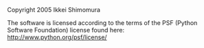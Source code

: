 Copyright 2005 Ikkei Shimomura

The software is licensed according to the terms of the PSF (Python Software Foundation) license found here: http://www.python.org/psf/license/